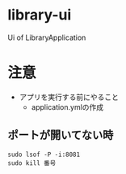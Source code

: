 # library-ui
Ui of LibraryApplication

# 注意
- アプリを実行する前にやること
    - application.ymlの作成

## ポートが開いてない時
```shell
sudo lsof -P -i:8081
sudo kill 番号
```
